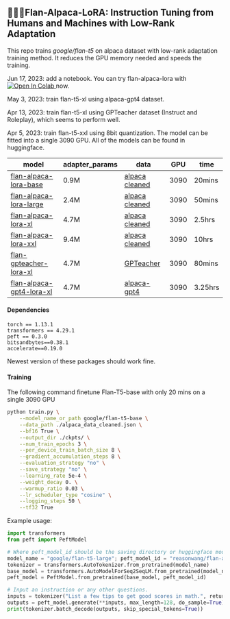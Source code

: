 ## 🍮🦙🤏Flan-Alpaca-LoRA: Instruction Tuning from Humans and Machines with Low-Rank Adaptation

This repo trains *google/flan-t5* on alpaca dataset with low-rank adaptation training method. It reduces the GPU memory needed and speeds the training.

Jun 17, 2023: add a notebook. You can try flan-alpaca-lora with <a target="_blank" href="https://colab.research.google.com/github/Reason-Wang/flan-alpaca-lora/blob/main/flan_alpaca_lora.ipynb">
  <img src="https://colab.research.google.com/assets/colab-badge.svg" alt="Open In Colab"/>
</a> now.

May 3, 2023: train flan-t5-xl using alpaca-gpt4 dataset.

Apr 13, 2023: train flan-t5-xl using GPTeacher dataset (Instruct and Roleplay), which seems to perform well.

Apr 5, 2023: train flan-t5-xxl using 8bit quantization. The model can be fitted into a single 3090 GPU. All of the models can be found in huggingface.

| model                                                        | adapter_params | data                                                         | GPU  | time    |
| ------------------------------------------------------------ | -------------- | ------------------------------------------------------------ | ---- | ------- |
| [flan-alpaca-lora-base](https://huggingface.co/reasonwang/flan-alpaca-lora-base) | 0.9M           | [alpaca cleaned](https://github.com/gururise/AlpacaDataCleaned) | 3090 | 20mins  |
| [flan-alpaca-lora-large](https://huggingface.co/reasonwang/flan-alpaca-lora-large) | 2.4M           | [alpaca cleaned](https://github.com/gururise/AlpacaDataCleaned) | 3090 | 50mins  |
| [flan-alpaca-lora-xl](https://huggingface.co/reasonwang/flan-alpaca-lora-xl) | 4.7M           | [alpaca cleaned](https://github.com/gururise/AlpacaDataCleaned) | 3090 | 2.5hrs  |
| [flan-alpaca-lora-xxl](https://huggingface.co/reasonwang/flan-alpaca-lora-xxl) | 9.4M           | [alpaca cleaned](https://github.com/gururise/AlpacaDataCleaned) | 3090 | 10hrs   |
| [flan-gpteacher-lora-xl](https://huggingface.co/reasonwang/flan-gpteacher-lora-xl) | 4.7M           | [GPTeacher](https://github.com/teknium1/GPTeacher)           | 3090 | 80mins  |
| [flan-alpaca-gpt4-lora-xl](https://huggingface.co/reasonwang/flan-alpaca-gpt4-lora-xl) | 4.7M           | [alpaca-gpt4](https://github.com/Instruction-Tuning-with-GPT-4/GPT-4-LLM) | 3090 | 3.25hrs |

#### Dependencies

```
torch == 1.13.1
transformers == 4.29.1
peft == 0.3.0
bitsandbytes==0.38.1
accelerate==0.19.0
```

Newest version of these packages should work fine.

#### Training

The following command finetune Flan-T5-base with only 20 mins on a single 3090 GPU

```bash
python train.py \
    --model_name_or_path google/flan-t5-base \
    --data_path ./alpaca_data_cleaned.json \
    --bf16 True \
    --output_dir ./ckpts/ \
    --num_train_epochs 3 \
    --per_device_train_batch_size 8 \
    --gradient_accumulation_steps 8 \
    --evaluation_strategy "no" \
    --save_strategy "no" \
    --learning_rate 5e-4 \
    --weight_decay 0. \
    --warmup_ratio 0.03 \
    --lr_scheduler_type "cosine" \
    --logging_steps 50 \
    --tf32 True
```

Example usage:

```python
import transformers
from peft import PeftModel

# Where peft_model_id should be the saving directory or huggingface model id
model_name = "google/flan-t5-large"; peft_model_id = "reasonwang/flan-alpaca-lora-large"
tokenizer = transformers.AutoTokenizer.from_pretrained(model_name)
base_model = transformers.AutoModelForSeq2SeqLM.from_pretrained(model_name)
peft_model = PeftModel.from_pretrained(base_model, peft_model_id)

# Input an instruction or any other questions.
inputs = tokenizer("List a few tips to get good scores in math.", return_tensors="pt")
outputs = peft_model.generate(**inputs, max_length=128, do_sample=True)
print(tokenizer.batch_decode(outputs, skip_special_tokens=True))
```

